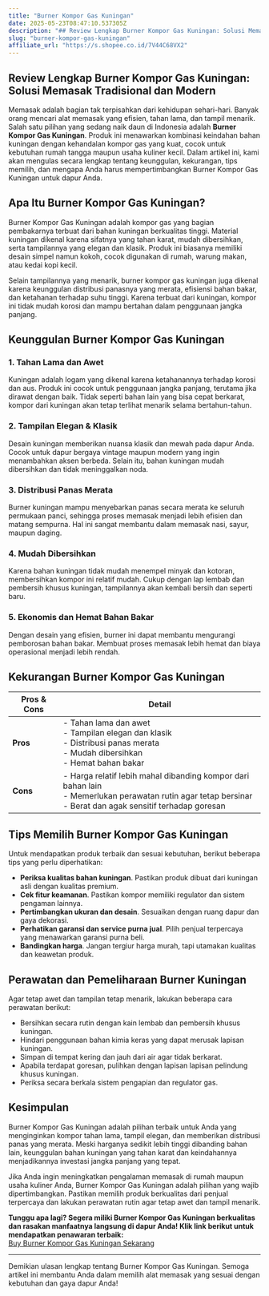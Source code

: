 ```yaml
---
title: "Burner Kompor Gas Kuningan"
date: 2025-05-23T08:47:10.537305Z
description: "## Review Lengkap Burner Kompor Gas Kuningan: Solusi Memasak Tradisional dan Modern..."
slug: "burner-kompor-gas-kuningan"
affiliate_url: "https://s.shopee.co.id/7V44C68VX2"
---
```

## Review Lengkap Burner Kompor Gas Kuningan: Solusi Memasak Tradisional dan Modern

Memasak adalah bagian tak terpisahkan dari kehidupan sehari-hari. Banyak orang mencari alat memasak yang efisien, tahan lama, dan tampil menarik. Salah satu pilihan yang sedang naik daun di Indonesia adalah **Burner Kompor Gas Kuningan**. Produk ini menawarkan kombinasi keindahan bahan kuningan dengan kehandalan kompor gas yang kuat, cocok untuk kebutuhan rumah tangga maupun usaha kuliner kecil. Dalam artikel ini, kami akan mengulas secara lengkap tentang keunggulan, kekurangan, tips memilih, dan mengapa Anda harus mempertimbangkan Burner Kompor Gas Kuningan untuk dapur Anda.

## Apa Itu Burner Kompor Gas Kuningan?

Burner Kompor Gas Kuningan adalah kompor gas yang bagian pembakarnya terbuat dari bahan kuningan berkualitas tinggi. Material kuningan dikenal karena sifatnya yang tahan karat, mudah dibersihkan, serta tampilannya yang elegan dan klasik. Produk ini biasanya memiliki desain simpel namun kokoh, cocok digunakan di rumah, warung makan, atau kedai kopi kecil.

Selain tampilannya yang menarik, burner kompor gas kuningan juga dikenal karena keunggulan distribusi panasnya yang merata, efisiensi bahan bakar, dan ketahanan terhadap suhu tinggi. Karena terbuat dari kuningan, kompor ini tidak mudah korosi dan mampu bertahan dalam penggunaan jangka panjang.

## Keunggulan Burner Kompor Gas Kuningan

### 1. Tahan Lama dan Awet

Kuningan adalah logam yang dikenal karena ketahanannya terhadap korosi dan aus. Produk ini cocok untuk penggunaan jangka panjang, terutama jika dirawat dengan baik. Tidak seperti bahan lain yang bisa cepat berkarat, kompor dari kuningan akan tetap terlihat menarik selama bertahun-tahun.

### 2. Tampilan Elegan & Klasik

Desain kuningan memberikan nuansa klasik dan mewah pada dapur Anda. Cocok untuk dapur bergaya vintage maupun modern yang ingin menambahkan aksen berbeda. Selain itu, bahan kuningan mudah dibersihkan dan tidak meninggalkan noda.

### 3. Distribusi Panas Merata

Burner kuningan mampu menyebarkan panas secara merata ke seluruh permukaan panci, sehingga proses memasak menjadi lebih efisien dan matang sempurna. Hal ini sangat membantu dalam memasak nasi, sayur, maupun daging.

### 4. Mudah Dibersihkan

Karena bahan kuningan tidak mudah menempel minyak dan kotoran, membersihkan kompor ini relatif mudah. Cukup dengan lap lembab dan pembersih khusus kuningan, tampilannya akan kembali bersih dan seperti baru.

### 5. Ekonomis dan Hemat Bahan Bakar

Dengan desain yang efisien, burner ini dapat membantu mengurangi pemborosan bahan bakar. Membuat proses memasak lebih hemat dan biaya operasional menjadi lebih rendah.

## Kekurangan Burner Kompor Gas Kuningan

| **Pros & Cons** | **Detail** |
|------------------|--------------|
| **Pros** | - Tahan lama dan awet<br>- Tampilan elegan dan klasik<br>- Distribusi panas merata<br>- Mudah dibersihkan<br>- Hemat bahan bakar |
| **Cons** | - Harga relatif lebih mahal dibanding kompor dari bahan lain<br>- Memerlukan perawatan rutin agar tetap bersinar<br>- Berat dan agak sensitif terhadap goresan |

## Tips Memilih Burner Kompor Gas Kuningan

Untuk mendapatkan produk terbaik dan sesuai kebutuhan, berikut beberapa tips yang perlu diperhatikan:

- **Periksa kualitas bahan kuningan**. Pastikan produk dibuat dari kuningan asli dengan kualitas premium.
- **Cek fitur keamanan**. Pastikan kompor memiliki regulator dan sistem pengaman lainnya.
- **Pertimbangkan ukuran dan desain**. Sesuaikan dengan ruang dapur dan gaya dekorasi.
- **Perhatikan garansi dan service purna jual**. Pilih penjual terpercaya yang menawarkan garansi purna beli.
- **Bandingkan harga**. Jangan tergiur harga murah, tapi utamakan kualitas dan keawetan produk.

## Perawatan dan Pemeliharaan Burner Kuningan

Agar tetap awet dan tampilan tetap menarik, lakukan beberapa cara perawatan berikut:

- Bersihkan secara rutin dengan kain lembab dan pembersih khusus kuningan.
- Hindari penggunaan bahan kimia keras yang dapat merusak lapisan kuningan.
- Simpan di tempat kering dan jauh dari air agar tidak berkarat.
- Apabila terdapat goresan, pulihkan dengan lapisan lapisan pelindung khusus kuningan.
- Periksa secara berkala sistem pengapian dan regulator gas.

## Kesimpulan

Burner Kompor Gas Kuningan adalah pilihan terbaik untuk Anda yang menginginkan kompor tahan lama, tampil elegan, dan memberikan distribusi panas yang merata. Meski harganya sedikit lebih tinggi dibanding bahan lain, keunggulan bahan kuningan yang tahan karat dan keindahannya menjadikannya investasi jangka panjang yang tepat.

Jika Anda ingin meningkatkan pengalaman memasak di rumah maupun usaha kuliner Anda, Burner Kompor Gas Kuningan adalah pilihan yang wajib dipertimbangkan. Pastikan memilih produk berkualitas dari penjual terpercaya dan lakukan perawatan rutin agar tetap awet dan tampil menarik.

**Tunggu apa lagi? Segera miliki Burner Kompor Gas Kuningan berkualitas dan rasakan manfaatnya langsung di dapur Anda! Klik link berikut untuk mendapatkan penawaran terbaik:**  
[Buy Burner Kompor Gas Kuningan Sekarang](https://s.shopee.co.id/7V44C68VX2)

---

Demikian ulasan lengkap tentang Burner Kompor Gas Kuningan. Semoga artikel ini membantu Anda dalam memilih alat memasak yang sesuai dengan kebutuhan dan gaya dapur Anda!